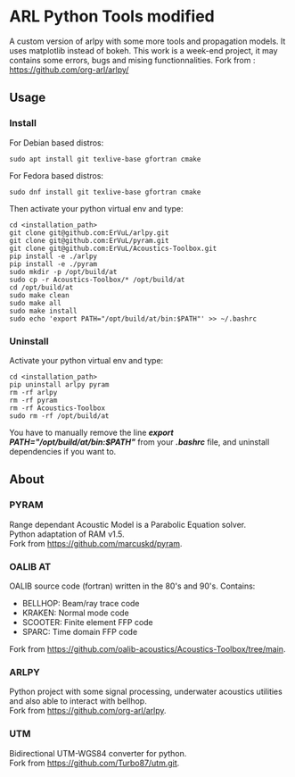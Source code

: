 # ARL Python Tools modified

A custom version of arlpy with some more tools and propagation models. It uses matplotlib instead of bokeh. This work is a week-end project, it may contains some errors, bugs and mising functionnalities.
Fork from : https://github.com/org-arl/arlpy/

## Usage

### Install

For Debian based distros:

    sudo apt install git texlive-base gfortran cmake
    
For Fedora based distros:

    sudo dnf install git texlive-base gfortran cmake 

Then activate your python virtual env and type:

    cd <installation_path>
    git clone git@github.com:ErVuL/arlpy.git
    git clone git@github.com:ErVuL/pyram.git
    git clone git@github.com:ErVuL/Acoustics-Toolbox.git
    pip install -e ./arlpy
    pip install -e ./pyram
    sudo mkdir -p /opt/build/at
    sudo cp -r Acoustics-Toolbox/* /opt/build/at
    cd /opt/build/at
    sudo make clean
    sudo make all
    sudo make install
    sudo echo 'export PATH="/opt/build/at/bin:$PATH"' >> ~/.bashrc

### Uninstall

Activate your python virtual env and type:

    cd <installation_path>
    pip uninstall arlpy pyram
    rm -rf arlpy
    rm -rf pyram
    rm -rf Acoustics-Toolbox
    sudo rm -rf /opt/build/at
    
You have to manually remove the line ***export PATH="/opt/build/at/bin:$PATH"*** from your ***.bashrc*** file,
and uninstall dependencies if you want to.

## About

### PYRAM

Range dependant Acoustic Model is a Parabolic Equation solver.\
Python adaptation of RAM v1.5.\
Fork from https://github.com/marcuskd/pyram.

### OALIB AT

OALIB source code (fortran) written in the 80's and 90's. Contains:
  - BELLHOP: Beam/ray trace code
  - KRAKEN: Normal mode code
  - SCOOTER: Finite element FFP code
  - SPARC: Time domain FFP code

Fork from https://github.com/oalib-acoustics/Acoustics-Toolbox/tree/main.

### ARLPY

Python project with some signal processing, underwater acoustics utilities and also able to interact with bellhop.\
Fork from https://github.com/org-arl/arlpy.

### UTM

Bidirectional UTM-WGS84 converter for python.\
Fork from https://github.com/Turbo87/utm.git.
